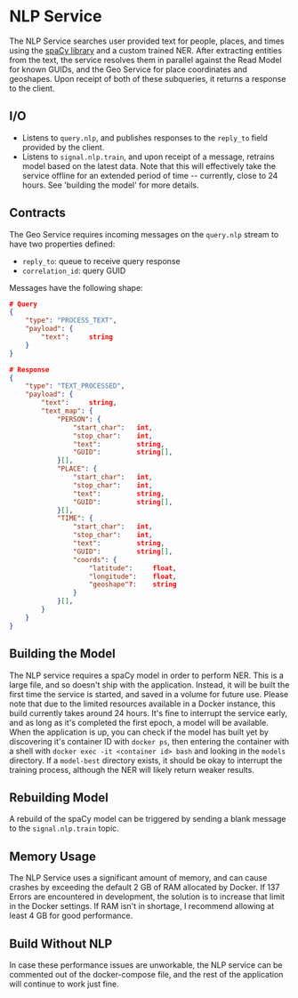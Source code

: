 # NLP Service
The NLP Service searches user provided text for people, places, and times using the [spaCy library](https://spacy.io) and a custom trained NER. After extracting entities from the text, the service resolves them in parallel against the Read Model for known GUIDs, and the Geo Service for place coordinates and geoshapes. Upon receipt of both of these subqueries, it returns a response to the client.

## I/O
- Listens to ```query.nlp```, and publishes responses to the ```reply_to``` field provided by the client.
- Listens to ```signal.nlp.train```, and upon receipt of a message, retrains model based on the latest data. Note that this will effectively take the service offline for an extended period of time -- currently, close to 24 hours. See 'building the model' for more details.

## Contracts
The Geo Service requires incoming messages on the ```query.nlp``` stream to have two properties defined:
- ```reply_to```: queue to receive query response
- ```correlation_id```: query GUID

Messages have the following shape:
```json
# Query
{
    "type": "PROCESS_TEXT",
    "payload": {
        "text":     string
    }
}

# Response
{
    "type": "TEXT_PROCESSED",
    "payload": {
        "text":     string,
        "text_map": {
            "PERSON": {
                "start_char":   int,
                "stop_char":    int,
                "text":         string,
                "GUID":         string[],
            }[],
            "PLACE": {
                "start_char":   int,
                "stop_char":    int,
                "text":         string,
                "GUID":         string[],
            }[],
            "TIME": {
                "start_char":   int,
                "stop_char":    int,
                "text":         string,
                "GUID":         string[],
                "coords": {
                    "latitude":     float,
                    "longitude":    float,
                    "geoshape"?:    string
                }
            }[],
        }
    }
}
```

## Building the Model
The NLP service requires a spaCy model in order to perform NER. This is a large file, and so doesn't ship with the application. Instead, it will be built the first time the service is started, and saved in a volume for future use. Please note that due to the limited resources available in a Docker instance, this build currently takes around 24 hours. It's fine to interrupt the service early, and as long as it's completed the first epoch, a model will be available. When the application is up, you can check if the model has built yet by discovering it's container ID with ```docker ps```, then entering the container with a shell with ```docker exec -it <container id> bash``` and looking in the ```models``` directory. If a ```model-best``` directory exists, it should be okay to interrupt the training process, although the NER will likely return weaker results.


## Rebuilding Model
A rebuild of the spaCy model can be triggered by sending a blank message to the ```signal.nlp.train``` topic.

## Memory Usage
The NLP Service uses a significant amount of memory, and can cause crashes by exceeding the default 2 GB of RAM allocated by Docker. If 137 Errors are encountered in development, the solution is to increase that limit in the Docker settings. If RAM isn't in shortage, I recommend allowing at least 4 GB for good performance.

## Build Without NLP
In case these performance issues are unworkable, the NLP service can be commented out of the docker-compose file, and the rest of the application will continue to work just fine. 